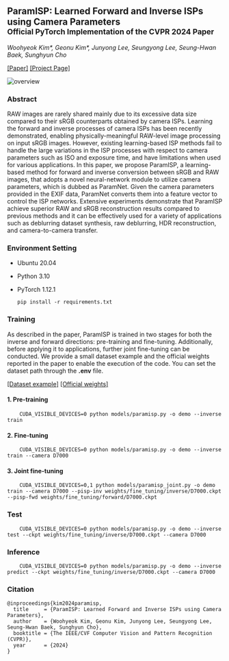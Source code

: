 ## ParamISP: Learned Forward and Inverse ISPs using Camera Parameters<br><sub>Official PyTorch Implementation of the CVPR 2024 Paper</sub>

*Woohyeok Kim\*, Geonu Kim\*, Junyong Lee, Seungyong Lee, Seung-Hwan Baek, Sunghyun Cho<br>*

[\[Paper\]](https://arxiv.org/abs/2312.13313)
[\[Project Page\]](https://woo525.github.io/ParamISP/)

![overview](https://github.com/woo525/ParamISP/assets/32587029/b4bb291f-14e4-42dd-8642-518752843cc3)

### Abstract

RAW images are rarely shared mainly due to its excessive data size compared to their sRGB counterparts obtained by camera ISPs. Learning the forward and inverse processes of camera ISPs has been recently demonstrated, enabling physically-meaningful RAW-level image processing on input sRGB images. However, existing learning-based ISP methods fail to handle the large variations in the ISP processes with respect to camera parameters such as ISO and exposure time, and have limitations when used for various applications. In this paper, we propose ParamISP, a learning-based method for forward and inverse conversion between sRGB and RAW images, that adopts a novel neural-network module to utilize camera parameters, which is dubbed as ParamNet. Given the camera parameters provided in the EXIF data, ParamNet converts them into a feature vector to control the ISP networks. Extensive experiments demonstrate that ParamISP achieve superior RAW and sRGB reconstruction results compared to previous methods and it can be effectively used for a variety of applications such as deblurring dataset synthesis, raw deblurring, HDR reconstruction, and camera-to-camera transfer.

### Environment Setting
* Ubuntu 20.04
* Python 3.10
* PyTorch 1.12.1

      pip install -r requirements.txt

### Training
As described in the paper, ParamISP is trained in two stages for both the inverse and forward directions: pre-training and fine-tuning. Additionally, before applying it to applications, further joint fine-tuning can be conducted. We provide a small dataset example and the official weights reported in the paper to enable the execution of the code. You can set the dataset path through the **.env** file.

[\[Dataset example\]](https://drive.google.com/drive/folders/1ZCi3ZXLeM7Ary6eWlVaVTTDm-kWcXWjU?usp=sharing) [\[Official weights\]](https://drive.google.com/drive/folders/1ZCi3ZXLeM7Ary6eWlVaVTTDm-kWcXWjU?usp=sharing)
#### 1. Pre-training

        CUDA_VISIBLE_DEVICES=0 python models/paramisp.py -o demo --inverse train

#### 2. Fine-tuning
        
        CUDA_VISIBLE_DEVICES=0 python models/paramisp.py -o demo --inverse train --camera D7000

#### 3. Joint fine-tuning

        CUDA_VISIBLE_DEVICES=0,1 python models/paramisp_joint.py -o demo train --camera D7000 --pisp-inv weights/fine_tuning/inverse/D7000.ckpt --pisp-fwd weights/fine_tuning/forward/D7000.ckpt



### Test
 
        CUDA_VISIBLE_DEVICES=0 python models/paramisp.py -o demo --inverse test --ckpt weights/fine_tuning/inverse/D7000.ckpt --camera D7000

### Inference
 
        CUDA_VISIBLE_DEVICES=0 python models/paramisp.py -o demo --inverse predict --ckpt weights/fine_tuning/inverse/D7000.ckpt --camera D7000

### Citation
```
@inproceedings{kim2024paramisp,
  title     = {ParamISP: Learned Forward and Inverse ISPs using Camera Parameters},
  author    = {Woohyeok Kim, Geonu Kim, Junyong Lee, Seungyong Lee, Seung-Hwan Baek, Sunghyun Cho},
  booktitle = {The IEEE/CVF Computer Vision and Pattern Recognition (CVPR)},
  year      = {2024}
}
```

